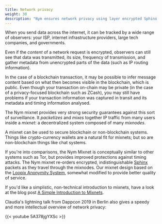 ```yaml
---
title: Network privacy
weight: 30
description: "Nym ensures network privacy using layer encrypted Sphinx packets and a Loopix mixnet."
---
```


When you send data across the internet, it can be tracked by a wide range of observers: your ISP, internet infrastructure providers, large tech companies, and governments.

Even if the *content* of a network request is encrypted, observers can still see that data was transmitted, its size, frequency of transmission, and gather metadata from unencrypted parts of the data (such as IP routing information). 

In the case of a blockchain transaction, it may be possible to infer message content based on what then becomes visible in the blockchain, which is public. Even though your transaction on-chain may be private (in the case of a privacy-focused blockchain such as ZCash), you may still have problems if your transaction information was captured in transit and its metadata and timing information analysed.

The Nym mixnet provides very strong security guarantees against this sort of surveillance. It *packetizes* and *mixes* together IP traffic from many users inside a *mixnet*: a decentralized system composed of many *mixnodes*.

A mixnet can be used to secure blockchain or non-blockchain systems. Things like crypto-currency wallets are a natural fit for mixnets; but so are non-blockchain things like chat systems.

If you're into comparisons, the Nym Mixnet is conceptually similar to other systems such as Tor, but provides improved protections against timing attacks. The Nym mixnet re-orders encrypted, indistinguishable [Sphinx](https://cypherpunks.ca/~iang/pubs/Sphinx_Oakland09.pdf) packets as they travel through the mixnodes. Our mixnet design based on the [Loopix Anonymity System](https://arxiv.org/abs/1703.00536), somewhat modified to provide better quality of service.

If you'd like a simplistic, non-technical introduction to mixnets, have a look at the blog post [A Simple Introduction to Mixnets](https://constructiveproof.com/posts/2020-02-17-a-simple-introduction-to-mixnets/).

Claudia's lightning talk from Dappcon 2019 in Berlin also gives a speedy and more intellectual overview of network privacy:

{{< youtube 5A378jgYXSc >}}
